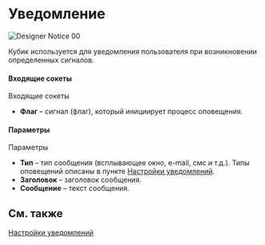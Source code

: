 # Уведомление

![Designer Notice 00](~/images/Designer_Notice_00.png)

Кубик используется для уведомления пользователя при возникновении определенных сигналов. 

#### Входящие сокеты

Входящие сокеты

- **Флаг** – сигнал (флаг), который инициирует процесс оповещения.

#### Параметры

Параметры

- **Тип** – тип сообщения (всплывающее окно, e\-mail, смс и т.д.). Типы оповещений описаны в пункте [Настройки уведомлений](Designer_notification_Setting.md).
- **Заголовок** – заголовок сообщения.
- **Сообщение** – текст сообщения.

## См. также

[Настройки уведомлений](Designer_notification_Setting.md)
